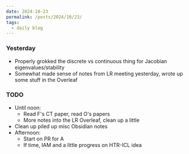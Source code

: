 ```yaml
---
date: 2024-10-23
permalink: /posts/2024/10/23/
tags:
  - daily blog
---
```


### Yesterday
- Properly grokked the discrete vs continuous thing for Jacobian eigenvalues/stability
- Somewhat made sense of notes from LR meeting yesterday, wrote up some stuff in the Overleaf
### TODO
- Until noon:
  - Read F's CT paper, read O's papers
  - More notes into the LR Overleaf, clean up a little
- Clean up piled up misc Obsidian notes
- Afternoon:
  - Start on PR for A
  - If time, IAM and a little progress on HTR-ICL idea

